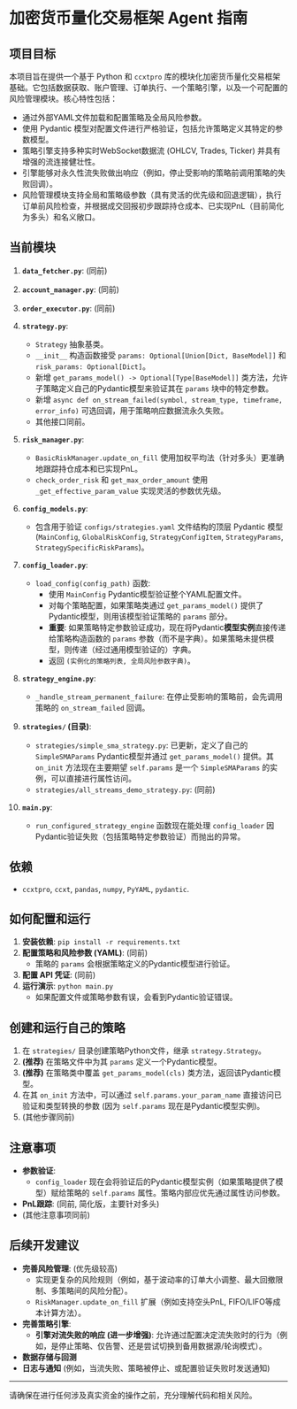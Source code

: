 # 加密货币量化交易框架 Agent 指南

## 项目目标

本项目旨在提供一个基于 Python 和 `ccxtpro` 库的模块化加密货币量化交易框架基础。它包括数据获取、账户管理、订单执行、一个策略引擎，以及一个可配置的风险管理模块。核心特性包括：
*   通过外部YAML文件加载和配置策略及全局风险参数。
*   使用 Pydantic 模型对配置文件进行严格验证，包括允许策略定义其特定的参数模型。
*   策略引擎支持多种实时WebSocket数据流 (OHLCV, Trades, Ticker) 并具有增强的流连接健壮性。
*   引擎能够对永久性流失败做出响应（例如，停止受影响的策略前调用策略的失败回调）。
*   风险管理模块支持全局和策略级参数（具有灵活的优先级和回退逻辑），执行订单前风险检查，并根据成交回报初步跟踪持仓成本、已实现PnL（目前简化为多头）和名义敞口。

## 当前模块

1.  **`data_fetcher.py`**: (同前)
2.  **`account_manager.py`**: (同前)
3.  **`order_executor.py`**: (同前)

4.  **`strategy.py`**:
    *   `Strategy` 抽象基类。
    *   `__init__` 构造函数接受 `params: Optional[Union[Dict, BaseModel]]` 和 `risk_params: Optional[Dict]`。
    *   新增 `get_params_model() -> Optional[Type[BaseModel]]` 类方法，允许子策略定义自己的Pydantic模型来验证其在 `params` 块中的特定参数。
    *   新增 `async def on_stream_failed(symbol, stream_type, timeframe, error_info)` 可选回调，用于策略响应数据流永久失败。
    *   其他接口同前。

5.  **`risk_manager.py`**:
    *   `BasicRiskManager.update_on_fill` 使用加权平均法（针对多头）更准确地跟踪持仓成本和已实现PnL。
    *   `check_order_risk` 和 `get_max_order_amount` 使用 `_get_effective_param_value` 实现灵活的参数优先级。

6.  **`config_models.py`**:
    *   包含用于验证 `configs/strategies.yaml` 文件结构的顶层 Pydantic 模型 (`MainConfig`, `GlobalRiskConfig`, `StrategyConfigItem`, `StrategyParams`, `StrategySpecificRiskParams`)。

7.  **`config_loader.py`**:
    *   `load_config(config_path)` 函数:
        *   使用 `MainConfig` Pydantic模型验证整个YAML配置文件。
        *   对每个策略配置，如果策略类通过 `get_params_model()` 提供了Pydantic模型，则用该模型验证策略的 `params` 部分。
        *   **重要**: 如果策略特定参数验证成功，现在将Pydantic**模型实例**直接传递给策略构造函数的 `params` 参数（而不是字典）。如果策略未提供模型，则传递（经过通用模型验证的）字典。
        *   返回 `(实例化的策略列表, 全局风险参数字典)`。

8.  **`strategy_engine.py`**:
    *   `_handle_stream_permanent_failure`: 在停止受影响的策略前，会先调用策略的 `on_stream_failed` 回调。

9.  **`strategies/` (目录)**:
    *   `strategies/simple_sma_strategy.py`: 已更新，定义了自己的 `SimpleSMAParams` Pydantic模型并通过 `get_params_model()` 提供。其 `on_init` 方法现在主要期望 `self.params` 是一个 `SimpleSMAParams` 的实例，可以直接进行属性访问。
    *   `strategies/all_streams_demo_strategy.py`: (同前)

10. **`main.py`**:
    *   `run_configured_strategy_engine` 函数现在能处理 `config_loader` 因Pydantic验证失败（包括策略特定参数验证）而抛出的异常。

## 依赖

*   `ccxtpro`, `ccxt`, `pandas`, `numpy`, `PyYAML`, `pydantic`.

## 如何配置和运行

1.  **安装依赖**: `pip install -r requirements.txt`
2.  **配置策略和风险参数 (YAML)**: (同前)
    *   策略的 `params` 会根据策略定义的Pydantic模型进行验证。
3.  **配置 API 凭证**: (同前)
4.  **运行演示**: `python main.py`
    *   如果配置文件或策略参数有误，会看到Pydantic验证错误。

## 创建和运行自己的策略

1.  在 `strategies/` 目录创建策略Python文件，继承 `strategy.Strategy`。
2.  **(推荐)** 在策略文件中为其 `params` 定义一个Pydantic模型。
3.  **(推荐)** 在策略类中覆盖 `get_params_model(cls)` 类方法，返回该Pydantic模型。
4.  在其 `on_init` 方法中，可以通过 `self.params.your_param_name` 直接访问已验证和类型转换的参数 (因为 `self.params` 现在是Pydantic模型实例)。
5.  (其他步骤同前)

## 注意事项

*   **参数验证**:
    *   `config_loader` 现在会将验证后的Pydantic模型实例（如果策略提供了模型）赋给策略的 `self.params` 属性。策略内部应优先通过属性访问参数。
*   **PnL跟踪**: (同前, 简化版，主要针对多头)
*   (其他注意事项同前)

## 后续开发建议

*   **完善风险管理**: (优先级较高)
    *   实现更复杂的风险规则（例如，基于波动率的订单大小调整、最大回撤限制、多策略间的风险分配）。
    *   `RiskManager.update_on_fill` 扩展（例如支持空头PnL, FIFO/LIFO等成本计算方法）。
*   **完善策略引擎**:
    *   **引擎对流失败的响应 (进一步增强)**: 允许通过配置决定流失败时的行为（例如，是停止策略、仅告警、还是尝试切换到备用数据源/轮询模式）。
*   **数据存储与回测**
*   **日志与通知** (例如，当流失败、策略被停止、或配置验证失败时发送通知)

---

请确保在进行任何涉及真实资金的操作之前，充分理解代码和相关风险。
